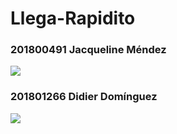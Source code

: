 # Llega-Rapidito

### 201800491 Jacqueline Méndez
[![](https://github.com/Jacqueline06.png?size=50)](https://github.com/Jacqueline06)

### 201801266 Didier Domínguez
[![](https://github.com/dadu0699.png?size=50)](https://github.com/dadu0699)
